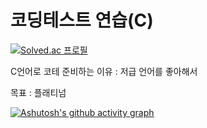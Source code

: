 # 코딩테스트 연습(C)
[![Solved.ac 프로필](http://mazassumnida.wtf/api/v2/generate_badge?boj=sacredheart)](https://solved.ac/sacredheart/)

C언어로 코테 준비하는 이유 : 저급 언어를 좋아해서

목표 : 플래티넘

[![Ashutosh's github activity graph](https://activity-graph.herokuapp.com/graph?username=KwonSeongMin1&theme=xcode)](https://github.com/ashutosh00710/github-readme-activity-graph)
